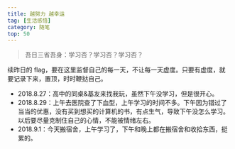 ```yaml
---
title: 越努力 越幸运
tag: [生活感悟]
category: 随笔
top: 50
---
```

>吾日三省吾身：学习否？学习否？学习否？

<!--more-->

续昨日的 flag，要在这里监督自己的每一天，不让每一天虚度。只要有虚度，就要记录下来，置顶，时时鞭挞自己。

* 2018.8.27：高中的同桌&基友来找我玩，虽然下午没学习，但是很开心。
* 2018.8.29：上午去医院查了下血型，上午学习的时间不多。下午因为错过了当当的优惠，没有买到想买的计算机的书，有点生气，导致下午没怎么学习。以后要尽量克制住自己的心情，不能被情绪左右。
* 2018.9.1：今天搬宿舍，上午学习了，下午和晚上都在搬宿舍和收拾东西，挺累的。